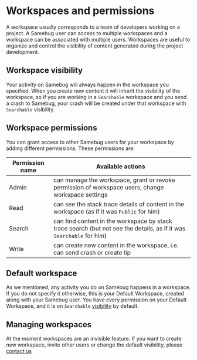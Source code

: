 # Workspaces and permissions

A workspace usually corresponds to a team of developers working on a project. A Samebug user can access to multiple workspaces and a workspace can be associated with multiple users. Workspaces are useful to organize and control the visibility of content generated during the project development.

## Workspace visibility

Your activity on Samebug will always happen in the workspace you specified. When you create new content it will inherit the visibility of the workspace, so if you are working in a `Searchable` workspace and you send a crash to Samebug, your crash will be created under that workspace with `Searchable` visibility.

## Workspace permissions

You can grant access to other Samebug users for your workspace by adding different permissions. These permissions are:

| Permission name | Available actions |
|---|---|
| Admin  | can manage the workspace, grant or revoke permission of workspace users, change workspace settings |
| Read   | can see the stack trace details of content in the workspace (as if it was `Public` for him) |
| Search | can find content in the workspace by stack trace search (but not see the details, as if it was `Searchable` for him) |
| Write  | can create new content in the workspace, i.e. can send crash or create tip |

## Default workspace

As we mentioned, any activity you do on Samebug happens in a workspace. If you do not specify it otherwise, this is your Default Workspace, created along with your Samebug user. You have every permission on your Default Workspace, and it is on `Searchable` [visibility](/docs/privacy) by default.

## Managing workspaces

At the moment workspaces are an invisible feature. If you want to create new workspace, invite other users or change
the default visibility, please [contact us](mailto:hello@samebug.io)
